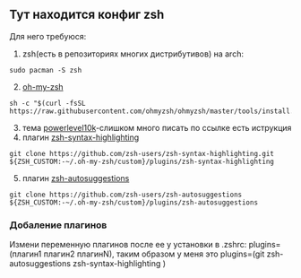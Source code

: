 ## Тут находится конфиг zsh 
Для него требуюся:
1) zsh(есть в репозиториях многих дистрибутивов) на arch: 
```
sudo pacman -S zsh
```
2) [oh-my-zsh](https://ohmyz.sh/) 
```
sh -c "$(curl -fsSL https://raw.githubusercontent.com/ohmyzsh/ohmyzsh/master/tools/install.sh)"
```
3) тема [powerlevel10k](https://github.com/romkatv/powerlevel10k)-слишком много писать по ссылке есть иструкция
4) плагин [zsh-syntax-highlighting](https://github.com/zsh-users/zsh-syntax-highlighting) 
```
git clone https://github.com/zsh-users/zsh-syntax-highlighting.git ${ZSH_CUSTOM:-~/.oh-my-zsh/custom}/plugins/zsh-syntax-highlighting
```
5) плагин [zsh-autosuggestions](https://github.com/zsh-users/zsh-autosuggestions) 
```
git clone https://github.com/zsh-users/zsh-autosuggestions ${ZSH_CUSTOM:-~/.oh-my-zsh/custom}/plugins/zsh-autosuggestions
```

### Добаление плагинов
Измени переменную плагинов после ее у установки в .zshrc: plugins=(плагин1 плагин2 плагинN), таким образом у меня это plugins=(git zsh-autosuggestions zsh-syntax-highlighting
)